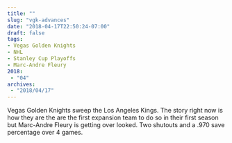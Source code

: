 ```yaml
---
title: ""
slug: "vgk-advances"
date: "2018-04-17T22:50:24-07:00"
draft: false
tags:
- Vegas Golden Knights
- NHL
- Stanley Cup Playoffs
- Marc-Andre Fleury
2018:
 - "04"
archives:
 - "2018/04/17"
---
```


Vegas Golden Knights sweep the Los Angeles Kings. The story right now is how they are the are the first expansion team to do so in their first season but Marc-Andre Fleury is getting over looked. Two shutouts and a .970 save percentage over 4 games.